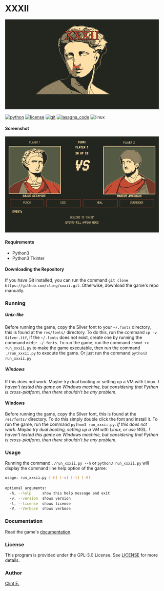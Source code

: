 # XXXII

![cover](res/cover.png)

[![python](https://img.shields.io/badge/made_with-python-c74c34?labelColor=23261f&)](https://python.org)
[![license](https://img.shields.io/badge/license-GPL&#8208;3.0-c74c34?labelColor=23261f&)](https://github.com/clieg/xxxii/blob/master/LICENSE)
[![git](https://img.shields.io/badge/uses-git-c74c34?labelColor=23261f&)](https://git-scm.com)
[![lasagna_code](https://img.shields.io/badge/contains-tasty_lasagna_code-c74c34?labelColor=23261f)](https://en.wikipedia.org/wiki/Spaghetti_code#Lasagna_code)
![linux](https://img.shields.io/badge/works_on-my_machine-c74c34?labelColor=23261f&)


#### Screenshot
![screenshot](res/screenshot.png)

#### Requirements
* Python3 
* Python3 Tkinter


#### Downloading the Repository
If you have Git installed, you can run the command `git clone https://github.com/clieg/xxxii.git`. Otherwise, download the game's repo manually.


### Running
##### Unix-like
Before running the game, copy the Silver font to your `~/.fonts` directory, this is found at the `res/fonts/` directory. To do this, run the command `cp -v Silver.ttf`, if the `~/.fonts` does not exist, create one by running the command `mkdir ~/.fonts`.
To run the game, run the command `chmod +x run_xxxii.py` to make the game executable, then run the command `./run_xxxii.py` to execute the game.
Or just run the command `python3 run_xxxii.py`


##### Windows
If this does not work. Maybe try dual booting or setting up a VM with Linux.
*I haven't tested this game on Windows machine, but considering that Python is cross-platform, then there shouldn't be any problem.*


#### Windows
Before running the game, copy the Silver font, this is found at the `res/fonts/` directory. To do this simply double click the font and install it.
To run the game, run the command `python3 run_xxxii.py`.
*If this does not work. Maybe try dual booting, setting up a VM with Linux, or use WSL. I haven't tested this game on Windows machine, but considering that Python is cross-platform, then there shouldn't be any problem.*


### Usage
Running the command `./run_xxxii.py --h` or `python3 run_xxxii.py` will display the command line help option of the game:

```bash
usage: run_xxxii.py [-h] [-v] [-l] [-V]

optional arguments:
  -h, --help     show this help message and exit
  -v, --version  shows version
  -l, --license  shows license
  -V, --Verbose  shows verbose
```

### Documentation
Read the game's [documentation](https://github.com/clieg/xxxii/blob/master/DOC.md).


### License
This program is provided under the GPL-3.0 License. See [LICENSE](https://github.com/clieg/xxxii/blob/master/LICENSE) for more details.


### Author
[Clint E.](https://github.com/clieg)